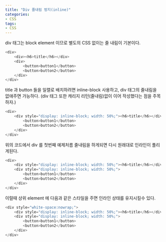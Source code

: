 ```yaml
---
title: "Div 줄내림 방지(inline)"
categories:
- CSS
tags:
- CSS
---
```


div 태그는 block element 이므로 별도의 CSS 없이는 줄 내림이 기본이다.

```php
<div>
    <div><h6>title</h6></div>
    <div>
        <button>button1</button>
        <button>button2</button>
    </div>
</div>
```

title 과 button 들을 일렬로 배치하려면 inline-block 사용하고, div 태그의 줄내림을 없애주면 가능하다. (div 태그 또한 캐리지 리턴(줄내림)없이 이어 작성했다는 점을 주목하자.)

```php
<div>
    <div style="display: inline-block; width: 50%;"><h6>title</h6></div><div style="display: inline-block; width: 50%;">
        <button>button1</button>
        <button>button2</button>
    </div>
</div>
```

위의 코드에서 div 를 첫번째 예제처름 줄내림을 하게되면 다시 원래대로 인라인이 풀리게된다. 

```php
<div>
    <div style="display: inline-block; width: 50%;"><h6>title</h6></div>
    <div style="display: inline-block; width: 50%;">
        <button>button1</button>
        <button>button2</button>
    </div>
</div>
```

이럴때 상위 element 에 다음과 같은 스타일을 주면 인라인 상태를 유지시킬수 있다.

```php
<div style="white-space:nowrap;">
    <div style="display: inline-block; width: 50%;"><h6>title</h6></div>
    <div style="display: inline-block; width: 50%;">
        <button>button1</button>
        <button>button2</button>
    </div>
</div>
```